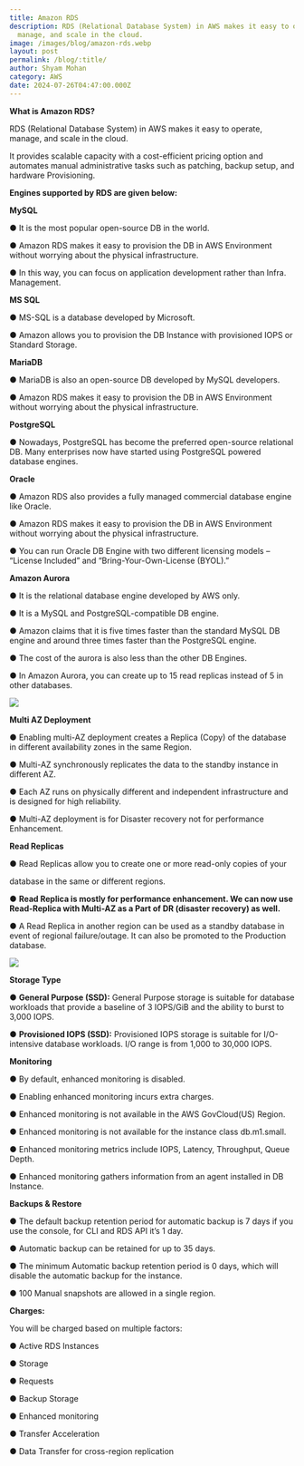```yaml
---
title: Amazon RDS
description: RDS (Relational Database System) in AWS makes it easy to operate,
  manage, and scale in the cloud.
image: /images/blog/amazon-rds.webp
layout: post
permalink: /blog/:title/
author: Shyam Mohan
category: AWS
date: 2024-07-26T04:47:00.000Z
---
```


**What is Amazon RDS?**

RDS (Relational Database System) in AWS makes it easy to operate, manage, and scale in the cloud.

It provides scalable capacity with a cost-efficient pricing option and automates manual administrative tasks such as patching, backup setup, and hardware Provisioning.

  

**Engines supported by RDS are given below:**

**MySQL**

● It is the most popular open-source DB in the world.

● Amazon RDS makes it easy to provision the DB in AWS Environment without worrying about the physical infrastructure.

● In this way, you can focus on application development rather than Infra. Management.

  

**MS SQL**

● MS-SQL is a database developed by Microsoft.

● Amazon allows you to provision the DB Instance with provisioned IOPS or Standard Storage.

  **MariaDB**

● MariaDB is also an open-source DB developed by MySQL developers.

● Amazon RDS makes it easy to provision the DB in AWS Environment without worrying about the physical infrastructure.

  

**PostgreSQL**

● Nowadays, PostgreSQL has become the preferred open-source relational DB. Many enterprises now have started using PostgreSQL powered database engines.

  

**Oracle**

● Amazon RDS also provides a fully managed commercial database engine like Oracle.

● Amazon RDS makes it easy to provision the DB in AWS Environment without worrying about the physical infrastructure.

● You can run Oracle DB Engine with two different licensing models – “License Included” and “Bring-Your-Own-License (BYOL).”

  

**Amazon Aurora**

● It is the relational database engine developed by AWS only.

● It is a MySQL and PostgreSQL-compatible DB engine.

● Amazon claims that it is five times faster than the standard MySQL DB engine and around three times faster than the PostgreSQL engine.

● The cost of the aurora is also less than the other DB Engines.

● In Amazon Aurora, you can create up to 15 read replicas instead of 5 in other databases.

  

![](https://lh7-rt.googleusercontent.com/docsz/AD_4nXdCVcW9dioHhJHOnI4c85Cfu6O2opx7rmBMi57faJBMDWYOMgYHqdYd_j-ZnRyZHBBaAMzK-QQnW5tEw8LOsOdc_PTVE22LciJQeUAo3uoeohFMkgy-gbKSP-_D7qsEiPkX87k7DpTdTcDuLLRRdMdV6bMZ?key=DolJBsYn1X8zMHIyAnLicQ)

  

**Multi AZ Deployment**

● Enabling multi-AZ deployment creates a Replica (Copy) of the database in different availability zones in the same Region.

● Multi-AZ synchronously replicates the data to the standby instance in different AZ.

● Each AZ runs on physically different and independent infrastructure and is designed for high reliability.

● Multi-AZ deployment is for Disaster recovery not for performance Enhancement.

  

**Read Replicas**

● Read Replicas allow you to create one or more read-only copies of your

database in the same or different regions.

● **Read Replica is mostly for performance enhancement. We can now use Read-Replica with Multi-AZ as a Part of DR (disaster recovery) as well.**

● A Read Replica in another region can be used as a standby database in event of regional failure/outage. It can also be promoted to the Production database.

  

![](https://lh7-rt.googleusercontent.com/docsz/AD_4nXf3RV5zT3lp33gj-3q1wkX5sbUZ48j7vuPiuD5492mXtE0iFlHArnz29LpqJ4wVOfkkeYReGLYIQFc_Q8u0EeoKnK4mBOuufcrmUlBnE_7JiocqphRFsvX7eGojexfavAvkajefZq9ipiJiIU-_PcqQWEKQ?key=DolJBsYn1X8zMHIyAnLicQ)

  

**Storage Type**

● **General Purpose (SSD):** General Purpose storage is suitable for database workloads that provide a baseline of 3 IOPS/GiB and the ability to burst to 3,000 IOPS.

● **Provisioned IOPS (SSD):** Provisioned IOPS storage is suitable for I/O-intensive database workloads. I/O range is from 1,000 to 30,000 IOPS.

  

**Monitoring**

● By default, enhanced monitoring is disabled.

● Enabling enhanced monitoring incurs extra charges.

● Enhanced monitoring is not available in the AWS GovCloud(US) Region.

● Enhanced monitoring is not available for the instance class db.m1.small.

● Enhanced monitoring metrics include IOPS, Latency, Throughput, Queue Depth.

● Enhanced monitoring gathers information from an agent installed in DB Instance.

  

**Backups & Restore**

● The default backup retention period for automatic backup is 7 days if you use the console, for CLI and RDS API it’s 1 day.

● Automatic backup can be retained for up to 35 days.

● The minimum Automatic backup retention period is 0 days, which will disable the automatic backup for the instance.

● 100 Manual snapshots are allowed in a single region.

  

**Charges:**

You will be charged based on multiple factors:

● Active RDS Instances

● Storage

● Requests

● Backup Storage

● Enhanced monitoring

● Transfer Acceleration

● Data Transfer for cross-region replication
